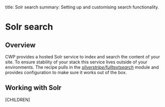title: Solr search
summary: Setting up and customising search functionality.

# Solr search

## Overview

CWP provides a hosted Solr service to index and search the content of your site. To ensure stability of your stack
this service lives outside of your environments. The recipe pulls in the [*silverstripe/fulltextsearch*](https://github.com/silverstripe/silverstripe-fulltextsearch) module and
provides configuration to make sure it works out of the box.

## Working with Solr

[CHILDREN]
